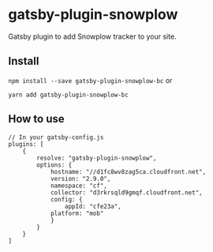 # gatsby-plugin-snowplow

Gatsby plugin to add Snowplow tracker to your site.

## Install

`npm install --save gatsby-plugin-snowplow-bc` or

`yarn add gatsby-plugin-snowplow-bc`

## How to use

```
// In your gatsby-config.js
plugins: [
	{
		resolve: "gatsby-plugin-snowplow",
		options: {
			hostname: "//d1fc8wv8zag5ca.cloudfront.net",
			version: "2.9.0",
			namespace: "cf",
			collector: "d3rkrsqld9gmqf.cloudfront.net",
			config: {
				appId: "cfe23a",
  			platform: "mob"
			}
		}
	}
]
```
